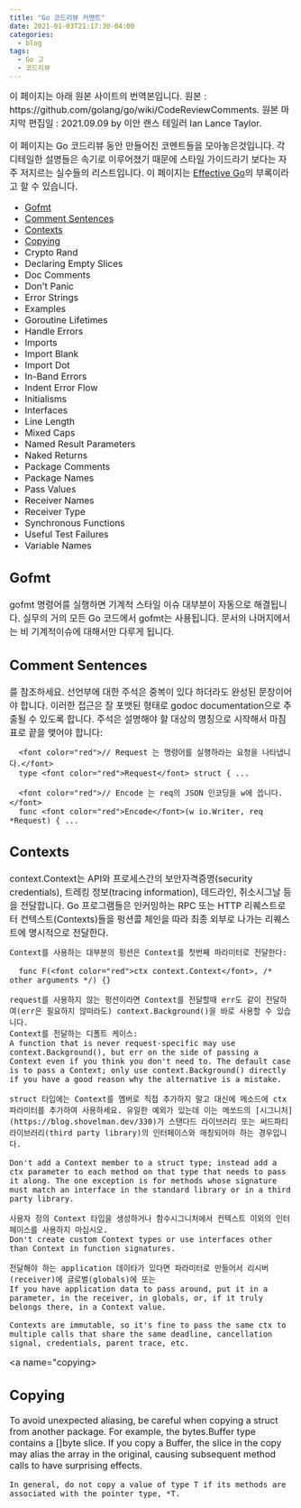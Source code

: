```yaml
---
title: "Go 코드리뷰 커멘트"
date: 2021-01-03T21:17:30-04:00
categories:
  - blog
tags:
  - Go 고
  - 코드리뷰
---
```


<font size="3"> 
  이 페이지는 아래 원본 사이트의 번역본입니다.  
    원본 : https://github.com/golang/go/wiki/CodeReviewComments.  
    원본 마지막 편집일 : 2021.09.09 by 이안 랜스 테일러 Ian Lance Taylor.  

  이 페이지는 Go 코드리뷰 동안 만들어진 코멘트들을 모아놓은것입니다. 각 디테일한 설명들은 속기로 이루어졌기 때문에 스타일 가이드라기 보다는 자주 저지르는 실수들의 리스트입니다.
  이 페이지는 [Effective Go](https://go.dev/doc/effective_go)의 부록이라고 할 수 있습니다.  

  * [Gofmt](#gofmt)
  * [Comment Sentences](#commentsentences)
  * [Contexts](#contexts)
  * [Copying](#copying)
  * Crypto Rand
  * Declaring Empty Slices
  * Doc Comments
  * Don't Panic
  * Error Strings
  * Examples
  * Goroutine Lifetimes
  * Handle Errors
  * Imports
  * Import Blank
  * Import Dot
  * In-Band Errors
  * Indent Error Flow
  * Initialisms
  * Interfaces
  * Line Length
  * Mixed Caps
  * Named Result Parameters
  * Naked Returns
  * Package Comments
  * Package Names
  * Pass Values
  * Receiver Names
  * Receiver Type
  * Synchronous Functions
  * Useful Test Failures
  * Variable Names

  <a name="gofmt">
    <h2>Gofmt</h2>
    gofmt 명령어를 실행하면 기계적 스타일 이슈 대부분이 자동으로 해결됩니다. 실무의 거의 모든 Go 코드에서 gofmt는 사용됩니다. 문서의 나머지에서는 비 기계적이슈에 대해서만 다루게 됩니다. 
  </a>

  <a name="commentsentences">
    <h2>Comment Sentences</h2> 
    <https://golang.org/doc/effective_go.html#commentary>를 참조하세요. 선언부에 대한 주석은 중복이 있다 하더라도 완성된 문장이어야 합니다. 이러한 접근은 잘 포맷된 형태로 godoc documentation으로 추출될 수 있도록 합니다. 주석은 설명해야 할 대상의 명칭으로 시작해서 마침표로 끝을 맺어야 합니다:

  
      <font color="red">// Request 는 명령어를 실행하라는 요청을 나타냅니다.</font>
      type <font color="red">Request</font> struct { ...

      <font color="red">// Encode 는 req의 JSON 인코딩을 w에 씁니다.</font>
      func <font color="red">Encode</font>(w io.Writer, req *Request) { ...

  </a>

  <a name="contexts"> 
    <h2>Contexts</h2>
    context.Context는 API와 프로세스간의 보안자격증명(security credentials), 트레킹 정보(tracing information), 데드라인, 취소시그날 등을 전달합니다. Go 프로그램들은 인커밍하는 RPC 또는 HTTP 리퀘스트로터 컨텍스트(Contexts)들을 펑션콜 체인을 따라 최종 외부로 나가는 리퀘스트에 명시적으로 전달한다.  

    Context를 사용하는 대부분의 펑션은 Context를 첫번째 파라미터로 전달한다:

      func F(<font color="red">ctx context.Context</font>, /* other arguments */) {}

    request를 사용하지 않는 펑션이라면 Context를 전달할때 err도 같이 전달하여(err은 필요하지 않떠라도) context.Background()을 바로 사용할 수 있습니다. 
    Context를 전달하는 디폴트 케이스: 
    A function that is never request-specific may use context.Background(), but err on the side of passing a Context even if you think you don't need to. The default case is to pass a Context; only use context.Background() directly if you have a good reason why the alternative is a mistake.

    struct 타입에는 Context를 멤버로 직접 추가하지 말고 대신에 메소드에 ctx 파라미터를 추가하여 사용하세요. 유일한 예외가 있는데 이는 메쏘드의 [시그니처](https://blog.shovelman.dev/330)가 스탠다드 라이브러리 또는 써드파티 라이브러리(third party library)의 인터페이스와 매칭되어야 하는 경우입니다. 

    Don't add a Context member to a struct type; instead add a ctx parameter to each method on that type that needs to pass it along. The one exception is for methods whose signature must match an interface in the standard library or in a third party library.

    사용자 정의 Context 타입을 생성하거나 함수시그니처에서 컨텍스트 이외의 인터페이스를 사용하지 마십시오.
    Don't create custom Context types or use interfaces other than Context in function signatures.

    전달해야 하는 application 데이타가 있다면 파라미터로 만들어서 리시버(receiver)에 글로벌(globals)에 또는 
    If you have application data to pass around, put it in a parameter, in the receiver, in globals, or, if it truly belongs there, in a Context value.

    Contexts are immutable, so it's fine to pass the same ctx to multiple calls that share the same deadline, cancellation signal, credentials, parent trace, etc.  
  </a>
  
  <a name="copying>
    <h2>Copying</h2>
    To avoid unexpected aliasing, be careful when copying a struct from another package. For example, the bytes.Buffer type contains a []byte slice. If you copy a Buffer, the slice in the copy may alias the array in the original, causing subsequent method calls to have surprising effects.

    In general, do not copy a value of type T if its methods are associated with the pointer type, *T.
  </a>
</font>
